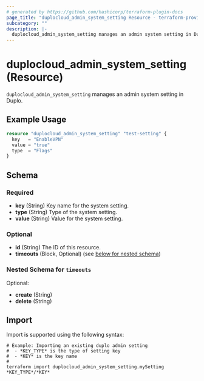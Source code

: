 ```yaml
---
# generated by https://github.com/hashicorp/terraform-plugin-docs
page_title: "duplocloud_admin_system_setting Resource - terraform-provider-duplocloud"
subcategory: ""
description: |-
  duplocloud_admin_system_setting manages an admin system setting in Duplo.
---
```


# duplocloud_admin_system_setting (Resource)

`duplocloud_admin_system_setting` manages an admin system setting in Duplo.

## Example Usage

```terraform
resource "duplocloud_admin_system_setting" "test-setting" {
  key   = "EnableVPN"
  value = "true"
  type  = "Flags"
}
```

<!-- schema generated by tfplugindocs -->
## Schema

### Required

- **key** (String) Key name for the system setting.
- **type** (String) Type of the system setting.
- **value** (String) Value for the system setting.

### Optional

- **id** (String) The ID of this resource.
- **timeouts** (Block, Optional) (see [below for nested schema](#nestedblock--timeouts))

<a id="nestedblock--timeouts"></a>
### Nested Schema for `timeouts`

Optional:

- **create** (String)
- **delete** (String)

## Import

Import is supported using the following syntax:

```shell
# Example: Importing an existing duplo admin setting
#  - *KEY_TYPE* is the type of setting key
#  - *KEY* is the key name
#
terraform import duplocloud_admin_system_setting.mySetting *KEY_TYPE*/*KEY*
```
